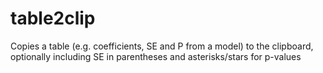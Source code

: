 # table2clip
Copies a table (e.g. coefficients, SE and P from a model) to the clipboard, optionally including SE in parentheses and asterisks/stars for p-values
